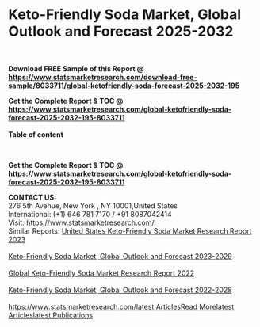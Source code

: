 <h1>Keto-Friendly Soda Market, Global Outlook and Forecast 2025-2032</h1><br/><p><strong>Download FREE Sample of this Report @ <a href="https://www.statsmarketresearch.com/download-free-sample/8033711/global-ketofriendly-soda-forecast-2025-2032-195">https://www.statsmarketresearch.com/download-free-sample/8033711/global-ketofriendly-soda-forecast-2025-2032-195</a></strong></p><div><b>Get the Complete Report & TOC @ <a href="https://www.statsmarketresearch.com/global-ketofriendly-soda-forecast-2025-2032-195-8033711">https://www.statsmarketresearch.com/global-ketofriendly-soda-forecast-2025-2032-195-8033711</a></b></div><br><b>Table of content</b><p><br><div><b>Get the Complete Report & TOC @ <a href="https://www.statsmarketresearch.com/global-ketofriendly-soda-forecast-2025-2032-195-8033711">https://www.statsmarketresearch.com/global-ketofriendly-soda-forecast-2025-2032-195-8033711</a></b></div></p> <b>CONTACT US:</b><br>276 5th Avenue, New York , NY 10001,United States<br>International: (+1) 646 781 7170 / +91 8087042414<br>Visit: <a href="https://www.statsmarketresearch.com/">https://www.statsmarketresearch.com/</a><br>Similar Reports: <a href="https://www.statsmarketresearch.com/global-ketofriendly-soda-forecast-2025-2032-195-8033711">United States Keto-Friendly Soda Market Research Report 2023</a><br/><br/><a href="https://www.statsmarketresearch.com/global-ketofriendly-soda-forecast-2025-2032-195-8033711">Keto-Friendly Soda Market, Global Outlook and Forecast 2023-2029</a><br/><br/><a href="https://www.statsmarketresearch.com/global-ketofriendly-soda-forecast-2025-2032-195-8033711">Global Keto-Friendly Soda Market Research Report 2022</a><br/><br/><a href="https://www.statsmarketresearch.com/global-ketofriendly-soda-forecast-2025-2032-195-8033711">Keto-Friendly Soda Market, Global Outlook and Forecast 2022-2028</a><br/><br/><a href="https://gyeongbokgung.com">https://www.statsmarketresearch.com/</a><a href="https://hallyeomaritime.com">latest Articles</a><a href="https://jingwansa.com">Read More</a><a href=https://nguoiviet.jp/">latest Articles</a><a href="https://www.intelmarketresearch.com/">latest Publications</a>